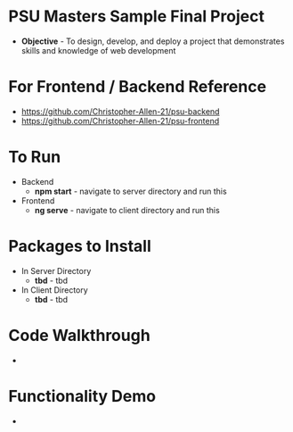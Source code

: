 # PSU Masters Sample Final Project

- **Objective** - To design, develop, and deploy a project that demonstrates skills and knowledge of web development

# For Frontend / Backend Reference

- https://github.com/Christopher-Allen-21/psu-backend
- https://github.com/Christopher-Allen-21/psu-frontend

# To Run

- Backend
  - **npm start** - navigate to server directory and run this
- Frontend
  - **ng serve** - navigate to client directory and run this

# Packages to Install

- In Server Directory
  - **tbd** - tbd
- In Client Directory
  - **tbd** - tbd

# Code Walkthrough

- 

  

# Functionality Demo

-


